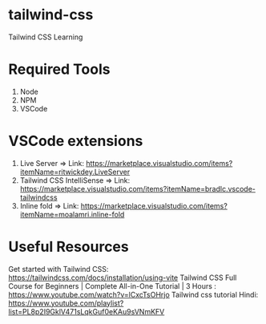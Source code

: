 # tailwind-css
Tailwind CSS Learning

# Required Tools
1) Node
2) NPM
3) VSCode

# VSCode extensions
1) Live Server => Link: https://marketplace.visualstudio.com/items?itemName=ritwickdey.LiveServer
2) Tailwind CSS IntelliSense => Link: https://marketplace.visualstudio.com/items?itemName=bradlc.vscode-tailwindcss
3) Inline fold => Link: https://marketplace.visualstudio.com/items?itemName=moalamri.inline-fold

# Useful Resources
Get started with Tailwind CSS: https://tailwindcss.com/docs/installation/using-vite
Tailwind CSS Full Course for Beginners | Complete All-in-One Tutorial | 3 Hours : https://www.youtube.com/watch?v=lCxcTsOHrjo
Tailwind css tutorial Hindi: https://www.youtube.com/playlist?list=PL8p2I9GklV471sLqkGuf0eKAu9sVNmKFV